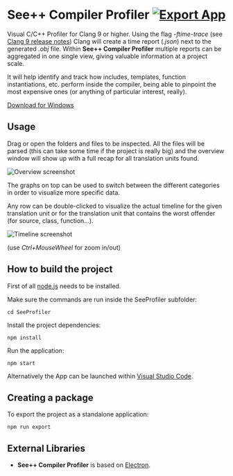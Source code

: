 

# See++ Compiler Profiler [![Export App](https://github.com/Viladoman/SeeProfiler/workflows/Export%20App/badge.svg)](https://github.com/Viladoman/SeeProfiler/actions) 

Visual C/C++ Profiler for Clang 9 or higher. Using the flag *-ftime-trace* (see [Clang 9 release notes](https://releases.llvm.org/9.0.0/tools/clang/docs/ReleaseNotes.html#id7)) Clang will create a time report (*.json*) next to the generated *.obj* file. Within **See++ Compiler Profiler** multiple reports can be aggregated in one single view, giving valuable information at a project scale.

It will help identify and track how includes, templates, function instantiations, etc. perform inside the compiler, being able to pinpoint the most expensive ones (or anything of particular interest, really).

[Download for Windows](https://github.com/Viladoman/SeeProfiler/releases/latest/download/SeeProfiler-Windows.zip)

## Usage

Drag or open the folders and files to be inspected. All the files will be parsed (this can take some time if the project is really big) and the overview window will show up with a full recap for all translation units found.

![Overview screenshot](https://github.com/Viladoman/SeeProfiler/wiki/images/overviewScreenshot.png?raw=true)

The graphs on top can be used to switch between the different categories in order to visualize more specific data. 

Any row can be double-clicked to visualize the actual timeline for the given translation unit or for the translation unit that contains the worst offender (for source, class, function...).

![Timeline screenshot](https://github.com/Viladoman/SeeProfiler/wiki/images/timelineScreenshot.png?raw=true)

(use *Ctrl+MouseWheel* for zoom in/out)

## How to build the project

First of all [node.js](https://nodejs.org/) needs to be installed. 

Make sure the commands are run inside the SeeProfiler subfolder:

```
cd SeeProfiler
```

Install the project dependencies:  

```
npm install
```

Run the application:

```
npm start
```

Alternatively the App can be launched within [Visual Studio Code](https://code.visualstudio.com/). 

## Creating a package

To export the project as a standalone application:

```
npm run export
```

## External Libraries

- **See++ Compiler Profiler** is based on [Electron](https://www.electronjs.org/). 
